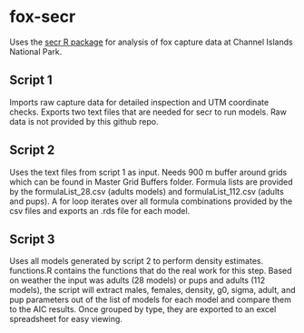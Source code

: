 # fox-secr
Uses the [secr R package](https://www.otago.ac.nz/density/SECRinR.html) for analysis of fox capture data at Channel Islands National Park.  

## Script 1
Imports raw capture data for detailed inspection and UTM coordinate checks. Exports two text files that are needed for secr to run models. Raw data is not provided by this github repo. 

## Script 2
Uses the text files from script 1 as input. Needs 900 m buffer around grids which can be found in Master Grid Buffers folder.
Formula lists are provided by the formulaList_28.csv (adults models) and formulaList_112.csv (adults and pups). A for loop iterates over all formula combinations provided by the csv files and exports an .rds file for each model. 

## Script 3
Uses all models generated by script 2 to perform density estimates. functions.R contains the functions that do the real work for this step. Based on weather the input was adults (28 models) or pups and adults (112 models), the script will extract males, females, density, 
g0, sigma, adult, and pup parameters out of the list of models for each model and compare them to the AIC results. Once grouped by type, they are exported to an excel spreadsheet for easy viewing. 

